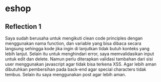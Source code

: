 # eshop

## Reflection 1

Saya sudah berusaha untuk mengikuti clean code principles dengan menggunakan nama function, dan variable yang bisa dibaca secara langsung sehingga kode jika ingin di lanjutkan tidak butuh konteks yang lebih lanjut. Selain itu untuk menghindari error, saya memvalidasikan input untuk edit dan delete. Namun perlu diterapkan validasi tambahan dari sisi user menggunakan javascript agar tidak bisa terkena XSS. Agar lebih aman dibutuhkan pembersihan pada back-end agar special characters tidak tembus. Selain itu saya menggunakan post agar lebih aman.
